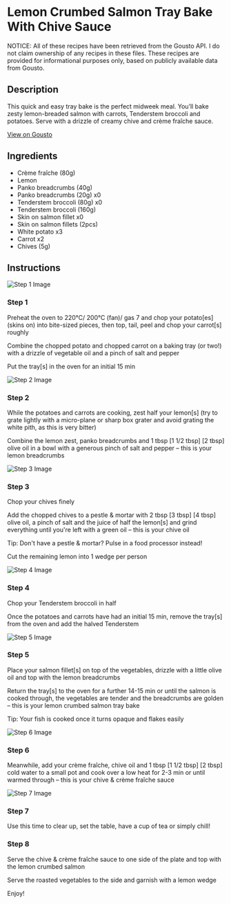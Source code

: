 # Lemon Crumbed Salmon Tray Bake With Chive Sauce

NOTICE: All of these recipes have been retrieved from the Gousto API. I do not claim ownership of any recipes in these files. These recipes are provided for informational purposes only, based on publicly available data from Gousto.

## Description

This quick and easy tray bake is the perfect midweek meal. You’ll bake zesty lemon-breaded salmon with carrots, Tenderstem broccoli and potatoes. Serve with a drizzle of creamy chive and crème fraîche sauce. 

[View on Gousto](https://www.gousto.co.uk/recipes/cookbook/pr-pr-lemon-crumbed-salmon-tray-bake-with-chive-creme-fraiche-sauce)

## Ingredients

- Crème fraîche (80g)
- Lemon
- Panko breadcrumbs (40g)
- Panko breadcrumbs (20g) x0
- Tenderstem broccoli (80g) x0
- Tenderstem broccoli (160g)
- Skin on salmon fillet x0
- Skin on salmon fillets (2pcs)
- White potato x3
- Carrot x2
- Chives (5g)

## Instructions

![Step 1 Image](https://production-media.gousto.co.uk/cms/recipe-step-image/Step-1-1727172207338-x200.jpg)

### Step 1

Preheat the oven to 220°C/ 200°C (fan)/ gas 7 and chop your potato[es] (skins on) into bite-sized pieces, then top, tail, peel and chop your carrot[s] roughly

Combine the chopped potato and chopped carrot on a baking tray (or two!) with a drizzle of vegetable oil and a pinch of salt and pepper

Put the tray[s] in the oven for an initial 15 min

![Step 2 Image](https://production-media.gousto.co.uk/cms/recipe-step-image/Step-2-1727172223030-x200.jpg)

### Step 2

While the potatoes and carrots are cooking, zest half your lemon[s] (try to grate lightly with a micro-plane or sharp box grater and avoid grating the white pith, as this is very bitter)

Combine the lemon zest, panko breadcrumbs and 1 tbsp <span class="text-purple">[1 1/2 tbsp]</span> <span class="text-danger">[2 tbsp] </span>olive oil in a bowl with a generous pinch of salt and pepper – this is your lemon breadcrumbs

![Step 3 Image](https://production-media.gousto.co.uk/cms/recipe-step-image/Step-3-1727172235850-x200.jpg)

### Step 3

Chop your chives finely

Add the chopped chives to a pestle & mortar with 2 tbsp <span class="text-purple">[3 tbsp] </span><span class="text-danger">[4 tbsp]</span> olive oil, a pinch of salt and the juice of half the lemon[s] and grind everything until you're left with a green oil – this is your chive oil

Tip: Don't have a pestle & mortar? Pulse in a food processor instead!

Cut the remaining lemon into 1 wedge per person

![Step 4 Image](https://production-media.gousto.co.uk/cms/recipe-step-image/Step-4-1727172251766-x200.jpg)

### Step 4

Chop your Tenderstem broccoli in half

Once the potatoes and carrots have had an initial 15 min, remove the tray[s] from the oven and add the halved Tenderstem

![Step 5 Image](https://production-media.gousto.co.uk/cms/recipe-step-image/Step-5-1727175184063-x200.jpg)

### Step 5

Place your salmon fillet[s] on top of the vegetables, drizzle with a little olive oil and top with the lemon breadcrumbs

Return the tray[s] to the oven for a further 14-15 min or until the salmon is cooked through, the vegetables are tender and the breadcrumbs are golden – this is your lemon crumbed salmon tray bake

Tip: Your fish is cooked once it turns opaque and flakes easily

![Step 6 Image](https://production-media.gousto.co.uk/cms/recipe-step-image/Step-6-1727175195378-x200.jpg)

### Step 6

Meanwhile, add your crème fraîche, chive oil and 1 tbsp <span class="text-purple">[1 1/2 tbsp]</span> <span class="text-danger">[2 tbsp]</span> cold water to a small pot and cook over a low heat for 2-3 min or until warmed through – this is your chive & crème fraîche sauce

![Step 7 Image](https://production-media.gousto.co.uk/cms/recipe-step-image/Step-7-1727175206102-x200.jpg)

### Step 7

Use this time to clear up, set the table, have a cup of tea or simply chill!

### Step 8

Serve the chive & crème fraîche sauce to one side of the plate and top with the lemon crumbed salmon

Serve the roasted vegetables to the side and garnish with a lemon wedge

Enjoy!

